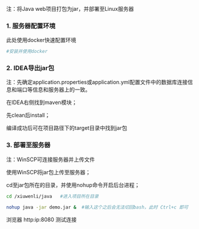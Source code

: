 注：将Java web项目打包为jar，并部署至Linux服务器

### 1. 服务器配置环境

此处使用docker快速配置环境

```bash
#安装并使用docker
```



### 2. IDEA导出jar包

注：先确定application.properties或application.yml配置文件中的数据库连接信息和端口等信息和服务器上的一致。

在IDEA右侧找到maven模块；

先clean后install；

编译成功后可在项目路径下的target目录中找到jar包

### 3. 部署至服务器

注：WinSCP可连接服务器并上传文件

使用WinSCP将jar包上传至服务器；

cd至jar包所在的目录，并使用nohup命令开启后台进程；

```bash
cd /xiuwenli/java 	#进入项目所在目录

nohup java -jar demo.jar &	#输入这个之后会无法切回bash，此时 Ctrl+c 即可

```

浏览器 http:ip:8080 测试连接